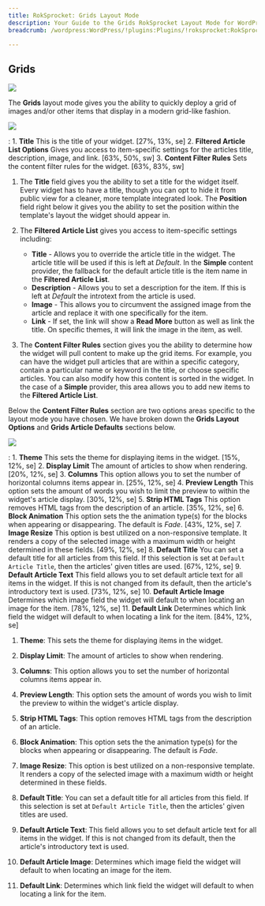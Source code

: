 ```yaml
---
title: RokSprocket: Grids Layout Mode
description: Your Guide to the Grids RokSprocket Layout Mode for WordPress
breadcrumb: /wordpress:WordPress/!plugins:Plugins/!roksprocket:RokSprocket

---
```


Grids
-----

![][layout]

The **Grids** layout mode gives you the ability to quickly deploy a grid of images and/or other items that display in a modern grid-like fashion.

![][layout_1]

:   1. **Title** This is the title of your widget. [27%, 13%, se]
    2. **Filtered Article List Options** Gives you access to item-specific settings for the articles title, description, image, and link. [63%, 50%, sw]
    3. **Content Filter Rules** Sets the content filter rules for the widget. [63%, 83%, sw]

1. The **Title** field gives you the ability to set a title for the widget itself. Every widget has to have a title, though you can opt to hide it from public view for a cleaner, more template integrated look. The **Position** field right below it gives you the ability to set the position within the template's layout the widget should appear in.

2. The **Filtered Article List** gives you access to item-specific settings including:

    * **Title** - Allows you to override the article title in the widget. The article title will be used if this is left at *Default*. In the **Simple** content provider, the fallback for the default article title is the item name in the **Filtered Article List**.
    * **Description** - Allows you to set a description for the item. If this is left at *Default* the introtext from the article is used. 
    * **Image** - This allows you to circumvent the assigned image from the article and replace it with one specifically for the item. 
    * **Link** - If set, the link will show a **Read More** button as well as link the title. On specific themes, it will link the image in the item, as well.

3. The **Content Filter Rules** section gives you the ability to determine how the widget will pull content to make up the grid items. For example, you can have the widget pull articles that are within a specific category, contain a particular name or keyword in the title, or choose specific articles. You can also modify how this content is sorted in the widget. In the case of a **Simple** provider, this area allows you to add new items to the **Filtered Article List**.

Below the **Content Filter Rules** section are two options areas specific to the layout mode you have chosen. We have broken down the **Grids Layout Options** and **Grids Article Defaults** sections below.

![][layout_2]

:   1. **Theme** This sets the theme for displaying items in the widget. [15%, 12%, se]
    2. **Display Limit** The amount of articles to show when rendering. [20%, 12%, se]
    3. **Columns** This option allows you to set the number of horizontal columns items appear in. [25%, 12%, se]
    4. **Preview Length** This option sets the amount of words you wish to limit the preview to within the widget's article display. [30%, 12%, se]
    5. **Strip HTML Tags** This option removes HTML tags from the description of an article. [35%, 12%, se]
    6. **Block Animation** This option sets the the animation type(s) for the blocks when appearing or disappearing. The default is *Fade*. [43%, 12%, se]
    7. **Image Resize** This option is best utilized on a non-responsive template. It renders a copy of the selected image with a maximum width or height determined in these fields. [49%, 12%, se]
    8. **Default Title** You can set a default title for all articles from this field. If this selection is set at `Default Article Title`, then the articles' given titles are used. [67%, 12%, se]
    9. **Default Article Text** This field allows you to set default article text for all items in the widget. If this is not changed from its default, then the article's introductory text is used. [73%, 12%, se]
    10. **Default Article Image** Determines which image field the widget will default to when locating an image for the item. [78%, 12%, se]
    11. **Default Link** Determines which link field the widget will default to when locating a link for the item. [84%, 12%, se]

1. **Theme**: This sets the theme for displaying items in the widget.

2. **Display Limit**: The amount of articles to show when rendering.

3. **Columns**: This option allows you to set the number of horizontal columns items appear in.

4. **Preview Length**: This option sets the amount of words you wish to limit the preview to within the widget's article display.

5. **Strip HTML Tags**: This option removes HTML tags from the description of an article.

6. **Block Animation**: This option sets the the animation type(s) for the blocks when appearing or disappearing. The default is *Fade*.

7. **Image Resize**: This option is best utilized on a non-responsive template. It renders a copy of the selected image with a maximum width or height determined in these fields.

8. **Default Title**: You can set a default title for all articles from this field. If this selection is set at `Default Article Title`, then the articles' given titles are used.

9. **Default Article Text**: This field allows you to set default article text for all items in the widget. If this is not changed from its default, then the article's introductory text is used.

10. **Default Article Image**: Determines which image field the widget will default to when locating an image for the item.

11. **Default Link**: Determines which link field the widget will default to when locating a link for the item.

[layout]: assets/grids.jpeg
[layout_1]: assets/grids_1.jpeg
[layout_2]: assets/grids_2.jpeg